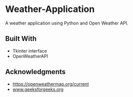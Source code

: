 # Weather-Application

A weather application using Python and Open Weather API.

## Built With

* Tkinter interface
* OpenWeatherAPI

## Acknowledgments

* https://openweathermap.org/current
* www.geeksforgeeks.org
